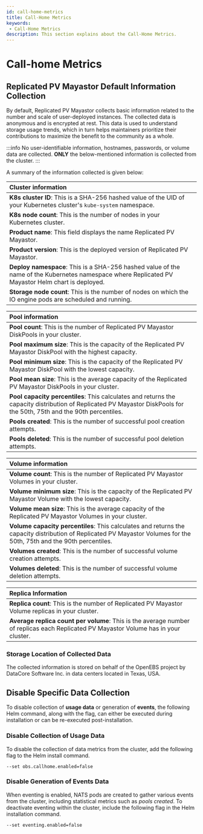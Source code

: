 ```yaml
---
id: call-home-metrics 
title: Call-Home Metrics 
keywords:
 - Call-Home Metrics
description: This section explains about the Call-Home Metrics.
---
```

# Call-home Metrics 

## Replicated PV Mayastor Default Information Collection 

By default, Replicated PV Mayastor collects basic information related to the number and scale of user-deployed instances. The collected data is anonymous and is encrypted at rest. This data is used to understand storage usage trends, which in turn helps maintainers prioritize their contributions to maximize the benefit to the community as a whole. 

:::info
No user-identifiable information, hostnames, passwords, or volume data are collected. **ONLY** the below-mentioned information is collected from the cluster. 
:::

A summary of the information collected is given below:

| **Cluster information** | 
| :--- | 
|**K8s cluster ID**: This is a SHA-256 hashed value of the UID of your Kubernetes cluster's `kube-system` namespace.| 
|**K8s node count**: This is the number of nodes in your Kubernetes cluster.| 
|**Product name**: This field displays the name Replicated PV Mayastor.| 
|**Product version**: This is the deployed version of Replicated PV Mayastor.| 
|**Deploy namespace**: This is a SHA-256 hashed value of the  name of the  Kubernetes namespace where Replicated PV Mayastor Helm chart is deployed.| 
|**Storage node count**: This is the number of nodes on which the IO engine pods are scheduled and running.| 

|**Pool information**| 
| :--- | 
|**Pool count**: This is the number of Replicated PV Mayastor DiskPools in your cluster.| 
|**Pool maximum size**: This is the capacity of the Replicated PV Mayastor DiskPool with the highest capacity.| 
|**Pool minimum size**: This is the capacity of the Replicated PV Mayastor DiskPool with the lowest capacity.| 
|**Pool mean size**: This is the average capacity of the Replicated PV Mayastor DiskPools in your cluster.| 
|**Pool capacity percentiles**: This calculates and returns the capacity distribution of Replicated PV Mayastor DiskPools for the 50th, 75th and the 90th percentiles.| 
| **Pools created**: This is the number of successful pool creation attempts.|
| **Pools deleted**: This is the number of successful pool deletion attempts.|

|**Volume information**| 
| :--- | 
|**Volume count**: This is the number of Replicated PV Mayastor Volumes in your cluster.| 
|**Volume minimum size**: This is the capacity of the Replicated PV Mayastor Volume with the lowest capacity.| 
|**Volume mean size**: This is the average capacity of the Replicated PV Mayastor Volumes in your cluster.| 
|**Volume capacity percentiles**: This calculates and returns the capacity distribution of Replicated PV Mayastor Volumes for the 50th, 75th and the 90th percentiles.| 
| **Volumes created**: This is the number of successful volume creation attempts.|
| **Volumes deleted**: This is the number of successful volume deletion attempts. |

|**Replica Information**| 
| :--- | 
|**Replica count**: This is the number of Replicated PV Mayastor Volume replicas in your cluster.| 
|**Average replica count per volume**: This is the average number of replicas each Replicated PV Mayastor Volume has in your cluster.| 

### Storage Location of Collected Data 

The collected information is stored on behalf of the OpenEBS project by DataCore Software Inc. in data centers located in Texas, USA.

## Disable Specific Data Collection 

To disable collection of **usage data** or generation of **events**, the following Helm command, along with the flag, can either be executed during installation or can be re-executed post-installation.

### Disable Collection of Usage Data

To disable the collection of data metrics from the cluster, add the following flag to the Helm install command. 

```
--set obs.callhome.enabled=false
```

### Disable Generation of Events Data

When eventing is enabled, NATS pods are created to gather various events from the cluster, including statistical metrics such as *pools created*. To deactivate eventing within the cluster, include the following flag in the Helm installation command.

```
--set eventing.enabled=false
```
